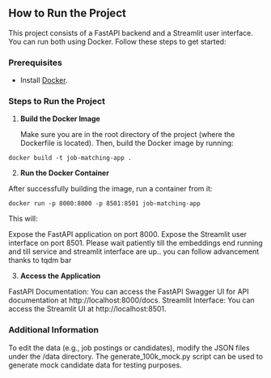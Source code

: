## How to Run the Project

This project consists of a FastAPI backend and a Streamlit user interface. You can run both using Docker. Follow these steps to get started:

### Prerequisites

- Install [Docker](https://docs.docker.com/get-docker/).

### Steps to Run the Project

1. **Build the Docker Image**

   Make sure you are in the root directory of the project (where the Dockerfile is located). Then, build the Docker image by running:

```docker build -t job-matching-app .```


2. **Run the Docker Container**

After successfully building the image, run a container from it:

```docker run -p 8000:8000 -p 8501:8501 job-matching-app```

This will:

Expose the FastAPI application on port 8000.
Expose the Streamlit user interface on port 8501.
Please wait patiently till the embeddings end running and till service and streamlit interface are up.. you can follow advancement thanks to tqdm bar

3. **Access the Application**

FastAPI Documentation: You can access the FastAPI Swagger UI for API documentation at http://localhost:8000/docs.
Streamlit Interface: You can access the Streamlit UI at http://localhost:8501.

### Additional Information
To edit the data (e.g., job postings or candidates), modify the JSON files under the /data directory.
The generate_100k_mock.py script can be used to generate mock candidate data for testing purposes.
